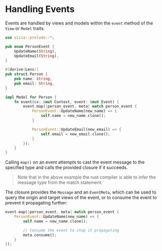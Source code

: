 # Handling Events

Events are handled by views and models within the `event` method of the `View` or `Model` traits.

```rust
use vizia::prelude::*;

pub enum PersonEvent {
    UpdateName(String),
    UpdateEmail(String),
}

#[derive(Lens)]
pub struct Person {
    pub name: String,
    pub email: String,
}

impl Model for Person {
    fn event(cx: &mut Context, event: &mut Event) {
        event.map(|person_event, meta| match person_event {
            PersonEvent::UpdateName(new_name) => {
                self.name = new_name.clone();
            }

            PersonEvent::UpdateEmail(new_email) => {
                self.email = new_email.clone();
            }
        });
    }
}
```
Calling `map()` on an event attempts to cast the event message to the specified type and calls the provided closure if it succeeds.

> Note that in the above  example the rust compiler is able to infer the message type from the match statement. 

The closure provides the `Message` and an `EventMeta`, which can be used to query the origin and target views of the event, or to consume the event to prevent it propagating further:

```rust
event.map(|person_event, meta| match person_event {
    PersonEvent::UpdateName(new_name) => {
        self.name = new_name.clone();

        // Consume the event to stop it propagating
        meta.consume();
    }
});
```